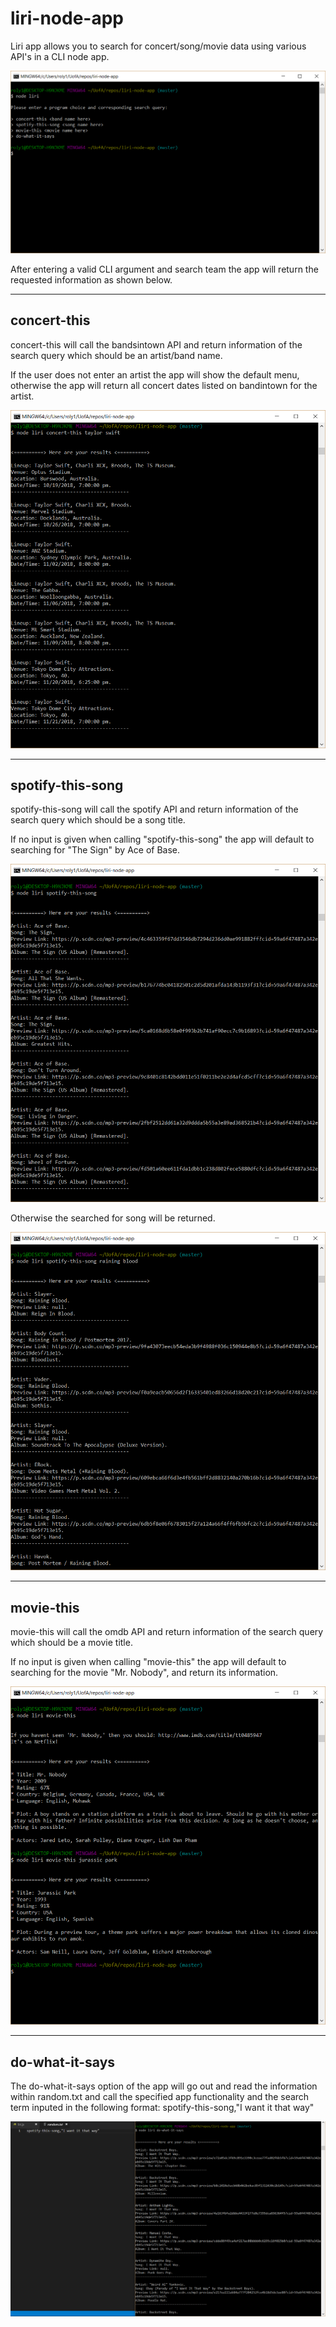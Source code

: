 # **liri-node-app**

Liri app allows you to search for concert/song/movie data using various API's in a CLI node app.

![alt text](./images/liri.PNG)

After entering a valid CLI argument and search team the app will return the requested information as shown below.

------
## **concert-this**

concert-this will call the bandsintown API and return information of the search query which should be an artist/band name.

If the user does not enter an artist the app will show the default menu, otherwise the app will return all concert dates listed on bandintown for the artist.

![alt text](./images/concert-this.PNG)

------
## **spotify-this-song**

spotify-this-song will call the spotify API and return information of the search query which should be a song title.

If no input is given when calling "spotify-this-song" the app will default to searching for "The Sign" by Ace of Base.

![alt text](./images/spotify-this-song-noinput.PNG)

Otherwise the searched for song will be returned.

![alt text](./images/spotify-this-song.PNG)

------
## **movie-this**

movie-this will call the omdb API and return information of the search query which should be a movie title.

If no input is given when calling "movie-this" the app will default to searching for the movie "Mr. Nobody", and return its information.

![alt text](./images/movie-this.PNG)

------
## **do-what-it-says**

The do-what-it-says option of the app will go out and read the information within random.txt and call the specified app functionality and the search term inputed in the following format: spotify-this-song,"I want it that way"

![alt text](./images/do-what-it-says.PNG)